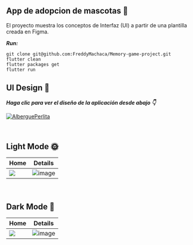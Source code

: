 ## App de adopcion de mascotas 🐶

El proyecto muestra los conceptos de Interfaz (UI) a partir de una plantilla creada en Figma.

***Run:***
```shell
git clone git@github.com:FreddyMachaca/Memory-game-project.git
flutter clean
flutter packages get
flutter run
```
## UI Design 🎨
***Haga clic para ver el diseño de la aplicación desde abajo
 👇***

[![AlberguePerlita](https://img.shields.io/badge/Wiggles-FIGMA-black.svg?style=for-the-badge&logo=figma)](https://www.figma.com/file/E5QQXI1xrceGIXVS3C1oX7/pet-app-figma?node-id=0%3A1)

<br />

## Light Mode 🌞

Home | Details
--- | --- | 
![](https://i.ibb.co/j9KCspT/imagen-2022-11-09-234340921.png) | ![image](https://user-images.githubusercontent.com/110005596/200995761-290d338a-c214-4978-b8ae-8c9433c1bf47.png)

<br />

## Dark Mode 🌚
Home | Details
--- | --- | 
![](https://i.ibb.co/LpPwMYy/imagen-2022-11-09-235142365.png) | ![image](https://i.ibb.co/9VTjCLQ/image.png)

<br />

